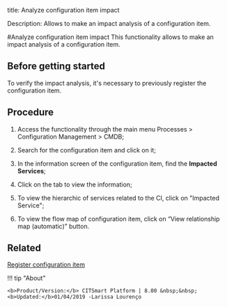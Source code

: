 title: Analyze configuration item impact

Description: Allows to make an impact analysis of a configuration item.

#Analyze configuration item impact
This functionality allows to make an impact analysis of a configuration item.

Before getting started
--------------------------

To verify the impact analysis, it's necessary to previously register the
configuration item.

Procedure
-------------

1.  Access the functionality through the main menu Processes \> Configuration
    Management \> CMDB;

2.  Search for the configuration item and click on it;

3.  In the information screen of the configuration item, find the **Impacted
    Services**;

4.  Click on the tab to view the information;

5.  To view the hierarchic of services related to the CI, click on "Impacted
    Service";

6.  To view the flow map of configuration item, click on “View relationship map
    (automatic)” button.

Related
-----------

[Register configuration item](/en-us/citsmart-platform-8/processes/configuration/use/register-CI.html)

!!! tip "About"

    <b>Product/Version:</b> CITSmart Platform | 8.00 &nbsp;&nbsp;
    <b>Updated:</b>01/04/2019 -Larissa Lourenço


